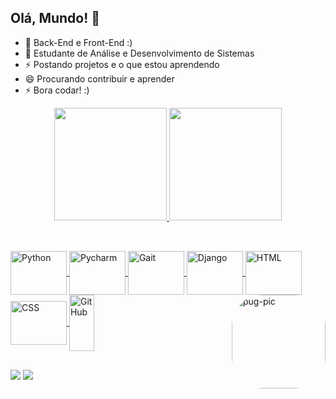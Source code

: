 ## Olá, Mundo! 👋


- 🔭 Back-End e Front-End :)
- 🌱 Estudante de Análise e Desenvolvimento de Sistemas
- ⚡ Postando projetos e o que estou aprendendo
- 😄 Procurando contribuir e aprender
- ⚡ Bora codar! :)

<div align="center">
  <a href="https://github.com/AlanAngeli">
  <img height="180em" src="https://github-readme-stats.vercel.app/api?username=AlanAngeli&show_icons=true&theme=dark&include_all_commits=true&count_private=true"/>
  <img height="180em" src="https://github-readme-stats.vercel.app/api/top-langs/?username=AlanAngeli&layout=compact&langs_count=7&theme=dark"/>
</div>
  
##
  
<div style="display: inline_block"><br>
  <img align="center" alt="Python" height="70" width="90" src="https://cdn.jsdelivr.net/gh/devicons/devicon/icons/python/python-original-wordmark.svg">
  <img align="center" alt="Pycharm" height="70" width="90" src="https://cdn.jsdelivr.net/gh/devicons/devicon/icons/pycharm/pycharm-original-wordmark.svg">
  <img align="center" alt="Gait" height="70" width="90" src="https://cdn.jsdelivr.net/gh/devicons/devicon/icons/git/git-original-wordmark.svg">
  <img align="center" alt="Django" height="70" width="90" src="https://cdn.jsdelivr.net/gh/devicons/devicon/icons/django/django-original.svg">
  <img align="center" alt="HTML" height="70" width="90" src="https://cdn.jsdelivr.net/gh/devicons/devicon/icons/html5/html5-original-wordmark.svg">
  <img align="center" alt="CSS" height="70" width="90" src="https://cdn.jsdelivr.net/gh/devicons/devicon/icons/css3/css3-original-wordmark.svg">
  <img align="center" alt="GitHub" height="90" width="40" src="https://cdn.jsdelivr.net/gh/devicons/devicon/icons/github/github-original.svg">
  <img align="right" alt="pug-pic" height="150" style="border-radius:50px;" src=https://www.tudosobrepug.com.br/wp-content/uploads/2018/11/Logo-Oficial-Pug.png?width=676&height=676">
</div>
  
##

<div> 
  <a href="https://instagram.com/alan.angeli7" target="_blank"><img src="https://img.shields.io/badge/-Instagram-%23E4405F?style=for-the-badge&logo=instagram&logoColor=white" target="_blank"></a>
 	<a href="https://www.linkedin.com/in/alan-angeli/" target="_blank"><img src="https://img.shields.io/badge/-LinkedIn-%230077B5?style=for-the-badge&logo=linkedin&logoColor=white" target="_blank"></a> 
</div>
